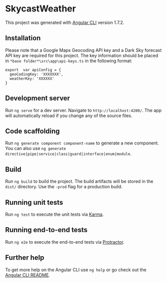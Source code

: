 # SkycastWeather

This project was generated with [Angular CLI](https://github.com/angular/angular-cli) version 1.7.2.

## Installation

Please note that a Google Maps Geocoding API key and a Dark Sky forecast API key are required for this project. The key information should be placed in `*base folder*\src\app\api-keys.ts` in the following format:

```
export  var apiConfig = {
  geoCodingKey: 'XXXXXXX',
  weatherKey: 'XXXXXX'
}
```

## Development server

Run `ng serve` for a dev server. Navigate to `http://localhost:4200/`. The app will automatically reload if you change any of the source files.

## Code scaffolding

Run `ng generate component component-name` to generate a new component. You can also use `ng generate directive|pipe|service|class|guard|interface|enum|module`.

## Build

Run `ng build` to build the project. The build artifacts will be stored in the `dist/` directory. Use the `-prod` flag for a production build.

## Running unit tests

Run `ng test` to execute the unit tests via [Karma](https://karma-runner.github.io).

## Running end-to-end tests

Run `ng e2e` to execute the end-to-end tests via [Protractor](http://www.protractortest.org/).

## Further help

To get more help on the Angular CLI use `ng help` or go check out the [Angular CLI README](https://github.com/angular/angular-cli/blob/master/README.md).
